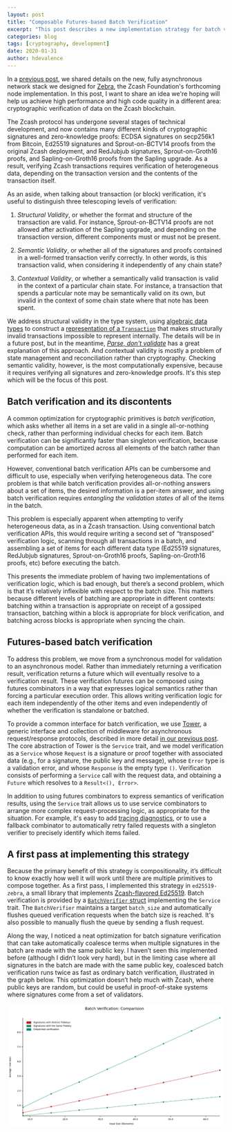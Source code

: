 ```yaml
---
layout: post
title: "Composable Futures-based Batch Verification"
excerpt: "This post describes a new implementation strategy for batch verification in Zebra."
categories: blog
tags: [cryptography, development]
date: 2020-01-31
author: hdevalence
---
```


In a [previous post][network-stack], we shared details on the new, fully
asynchronous network stack we designed for [Zebra], the Zcash Foundation's
forthcoming node implementation.  In this post, I want to share an idea we're
hoping will help us achieve high performance and high code quality in a
different area: cryptographic verification of data on the Zcash blockchain.

The Zcash protocol has undergone several stages of technical development, and
now contains many different kinds of cryptographic signatures and
zero-knowledge proofs: ECDSA signatures on secp256k1 from Bitcoin, Ed25519
signatures and Sprout-on-BCTV14 proofs from the original Zcash deployment, and
RedJubjub signatures, Sprout-on-Groth16 proofs, and Sapling-on-Groth16 proofs
from the Sapling upgrade.  As a result, verifying Zcash transactions requires
verification of heterogeneous data, depending on the transaction version and
the contents of the transaction itself.

As an aside, when talking about transaction (or block) verification, it's
useful to distinguish three telescoping levels of verification:

1. *Structural Validity*, or whether the format and structure of the
   transaction are valid.  For instance, Sprout-on-BCTV14 proofs are not
   allowed after activation of the Sapling upgrade, and depending on the
   transaction version, different components must or must not be present.

2. *Semantic Validity*, or whether all of the signatures and proofs contained
   in a well-formed transaction verify correctly.  In other words, is this
   transaction valid, when considering it independently of any chain state?

3. *Contextual Validity*, or whether a semantically valid transaction is valid
   in the context of a particular chain state.  For instance, a transaction
   that spends a particular note may be semantically valid on its own, but
   invalid in the context of some chain state where that note has been spent.

We address structural validity in the type system, using [algebraic data
types][adts] to construct a [representation of a `Transaction`][tx_docs] that
makes structurally invalid transactions impossible to represent internally.
The details will be in a future post, but in the meantime, [_Parse, don't
validate_][pdv] has a great explanation of this approach.  And contextual
validity is mostly a problem of state management and reconciliation rather than
cryptography.  Checking semantic validity, however, is the most computationally
expensive, because it requires verifying all signatures and zero-knowledge
proofs.  It's this step which will be the focus of this post.

## Batch verification and its discontents

A common optimization for cryptographic primitives is *batch verification*,
which asks whether all items in a set are valid in a single all-or-nothing
check, rather than performing individual checks for each item.  Batch
verification can be significantly faster than singleton verification, because
computation can be amortized across all elements of the batch rather than
performed for each item.

However, conventional batch verification APIs can be cumbersome and difficult
to use, especially when verifying heterogeneous data.  The core problem is that
while batch verification provides all-or-nothing answers about a set of items,
the desired information is a per-item answer, and using batch verification
requires *entangling the validation states* of all of the items in the batch.

This problem is especially apparent when attempting to verify heterogeneous
data, as in a Zcash transaction.  Using conventional batch verification APIs,
this would require writing a second set of “transposed” verification logic,
scanning through all transactions in a batch, and assembling a set of items for
each different data type (Ed25519 signatures, RedJubjub signatures,
Sprout-on-Groth16 proofs, Sapling-on-Groth16 proofs, etc) before executing the
batch.  

This presents the immediate problem of having two implementations of
verification logic, which is bad enough, but there’s a second problem, which is
that it’s relatively inflexible with respect to the batch size.  This matters
because different levels of batching are appropriate in different contexts:
batching within a transaction is appropriate on receipt of a gossiped
transaction, batching within a block is appropriate for block verification, and
batching across blocks is appropriate when syncing the chain.

## Futures-based batch verification

To address this problem, we move from a synchronous model for validation to an
asynchronous model.  Rather than immediately returning a verification result,
verification returns a future which will eventually resolve to a verification
result.  These verification futures can be composed using futures combinators
in a way that expresses logical semantics rather than forcing a particular
execution order.  This allows writing verification logic for each item
independently of the other items and even independently of whether the
verification is standalone or batched.

To provide a common interface for batch verification, we use [Tower], a generic
interface and collection of middleware for asynchronous request/response
protocols, described in more detail [in our previous post][tower-post].  The
core abstraction of Tower is the `Service` trait, and we model verification as
a `Service` whose `Request` is a signature or proof together with associated
data (e.g., for a signature, the public key and message), whose `Error` type is
a validation error, and whose `Response` is the empty type `()`.  Verification
consists of performing a `Service` call with the request data, and obtaining a
`Future` which resolves to a `Result<(), Error>`.

In addition to using futures combinators to express semantics of verification
results, using the `Service` trait allows us to use service combinators to
arrange more complex request-processing logic, as appropriate for the
situation.  For example, it's easy to add [tracing diagnostics][tracing-tower],
or to use a fallback combinator to automatically retry failed requests with a
singleton verifier to precisely identify which items failed.

## A first pass at implementing this strategy

Because the primary benefit of this strategy is compositionality, it’s
difficult to know exactly how well it will work until there are multiple
primitives to compose together.  As a first pass, I implemented this strategy
in `ed25519-zebra`, a small library that implements [Zcash-flavored
Ed25519][ed25519-zebra].  Batch verification is provided by a [`BatchVerifier`
struct][bv] implementing the `Service` trait.  The `BatchVerifier` maintains a
target `batch_size` and automatically flushes queued verification requests when
the batch size is reached.  It's also possible to manually flush the queue by
sending a flush request.

Along the way, I noticed a neat optimization for batch signature verification
that can take automatically coalesce terms when multiple signatures in the
batch are made with the same public key.  I haven’t seen this implemented
before (although I didn’t look very hard), but in the limiting case where all
signatures in the batch are made with the same public key, coalesced batch
verification runs twice as fast as ordinary batch verification, illustrated in
the graph below.  This optimization doesn’t help much with Zcash, where public
keys are random, but could be useful in proof-of-stake systems where signatures
come from a set of validators.

![A graph showing the speedup from coalesced batch verification](/images/coalesced-batch-graph.png)


[tower-post]: https://www.zfnd.org/blog/a-new-network-stack-for-zcash/#a-towering-interlude
[network-stack]: https://www.zfnd.org/blog/a-new-network-stack-for-zcash/
[Zebra]: https://github.com/ZcashFoundation/zebra
[adts]: https://en.wikipedia.org/wiki/Algebraic_data_type
[pdv]: https://lexi-lambda.github.io/blog/2019/11/05/parse-don-t-validate/
[tx_docs]: https://doc.zebra.zfnd.org/zebra_chain/transaction/enum.Transaction.html
[Tower]: https://docs.rs/tower
[tracing-tower]: https://github.com/tokio-rs/tracing/tree/master/tracing-tower
[ed25519-zebra]: https://docs.rs/ed25519-zebra
[bv]: https://docs.rs/ed25519-zebra/0.2.0/ed25519_zebra/batch/struct.BatchVerifier.html

